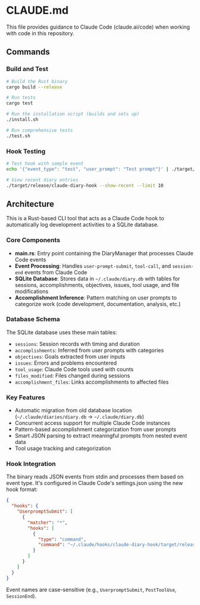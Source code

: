 # CLAUDE.md

This file provides guidance to Claude Code (claude.ai/code) when working with code in this repository.

## Commands

### Build and Test
```bash
# Build the Rust binary
cargo build --release

# Run tests
cargo test

# Run the installation script (builds and sets up)
./install.sh

# Run comprehensive tests
./test.sh
```

### Hook Testing
```bash
# Test hook with sample event
echo '{"event_type": "test", "user_prompt": "Test prompt"}' | ./target/release/claude-diary-hook --test --verbose

# View recent diary entries
./target/release/claude-diary-hook --show-recent --limit 10
```

## Architecture

This is a Rust-based CLI tool that acts as a Claude Code hook to automatically log development activities to a SQLite database.

### Core Components

- **main.rs**: Entry point containing the DiaryManager that processes Claude Code events
- **Event Processing**: Handles `user-prompt-submit`, `tool-call`, and `session-end` events from Claude Code
- **SQLite Database**: Stores data in `~/.claude/diary.db` with tables for sessions, accomplishments, objectives, issues, tool usage, and file modifications
- **Accomplishment Inference**: Pattern matching on user prompts to categorize work (code development, documentation, analysis, etc.)

### Database Schema

The SQLite database uses these main tables:
- `sessions`: Session records with timing and duration
- `accomplishments`: Inferred from user prompts with categories
- `objectives`: Goals extracted from user inputs  
- `issues`: Errors and problems encountered
- `tool_usage`: Claude Code tools used with counts
- `files_modified`: Files changed during sessions
- `accomplishment_files`: Links accomplishments to affected files

### Key Features

- Automatic migration from old database location (`~/.claude/diaries/diary.db` → `~/.claude/diary.db`)
- Concurrent access support for multiple Claude Code instances
- Pattern-based accomplishment categorization from user prompts
- Smart JSON parsing to extract meaningful prompts from nested event data
- Tool usage tracking and categorization

### Hook Integration

The binary reads JSON events from stdin and processes them based on event type. It's configured in Claude Code's settings.json using the new hook format:
```json
{
  "hooks": {
    "UserpromptSubmit": [
      {
        "matcher": "*",
        "hooks": [
          {
            "type": "command",
            "command": "~/.claude/hooks/claude-diary-hook/target/release/claude-diary-hook"
          }
        ]
      }
    ]
  }
}
```

Event names are case-sensitive (e.g., `UserpromptSubmit`, `PostToolUse`, `SessionEnd`).